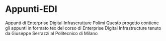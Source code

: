 Appunti-EDI
===========

Appunti di Enterprise Digital Infrascrutture Polimi
Questo progetto contiene gli appunti in formato tex del corso di Enterprise Digital Infrastructure tenuto da Giuseppe Serrazzi al Politecnico di Milano
